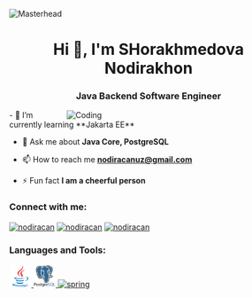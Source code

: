 ![Masterhead](https://thumbs.dreamstime.com/b/business-man-pushing-touch-screen-interface-java-programming-concept-virtual-machine-business-man-pushing-touch-screen-231313706.jpg)
<h1 align="center">Hi 👋, I'm SHorakhmedova Nodirakhon</h1>
<p> </p>
<h3 align="center">Java Backend Software Engineer</h3>
<p> </p>

<img align="right" alt="Coding" width="400" src="https://media.tenor.com/PP9v7VIs6R4AAAAd/scaler-create-impact.gif"> 
- 🌱 I’m currently learning **Jakarta EE**

- 💬 Ask me about **Java Core, PostgreSQL**

- 📫 How to reach me **nodiracanuz@gmail.com**

- ⚡ Fun fact **I am a cheerful person**

<h3 align="left">Connect with me:</h3>
<p align="left">
<a href="https://linkedin.com/in/nodiracan" target="blank"><img align="center" src="https://raw.githubusercontent.com/rahuldkjain/github-profile-readme-generator/master/src/images/icons/Social/linked-in-alt.svg" alt="nodiracan" height="30" width="40" /></a>
<a href="https://instagram.com/nodiracan" target="blank"><img align="center" src="https://raw.githubusercontent.com/rahuldkjain/github-profile-readme-generator/master/src/images/icons/Social/instagram.svg" alt="nodiracan" height="30" width="40" /></a>
<a href="https://www.leetcode.com/nodiracan" target="blank"><img align="center" src="https://raw.githubusercontent.com/rahuldkjain/github-profile-readme-generator/master/src/images/icons/Social/leet-code.svg" alt="nodiracan" height="30" width="40" /></a>
</p>

<h3 align="left">Languages and Tools:</h3>
<p align="left"> <a href="https://www.java.com" target="_blank" rel="noreferrer"> <img src="https://raw.githubusercontent.com/devicons/devicon/master/icons/java/java-original.svg" alt="java" width="40" height="40"/> </a> <a href="https://www.postgresql.org" target="_blank" rel="noreferrer"> <img src="https://raw.githubusercontent.com/devicons/devicon/master/icons/postgresql/postgresql-original-wordmark.svg" alt="postgresql" width="40" height="40"/> </a> <a href="https://spring.io/" target="_blank" rel="noreferrer"> <img src="https://www.vectorlogo.zone/logos/springio/springio-icon.svg" alt="spring" width="40" height="40"/> </a> </p>
